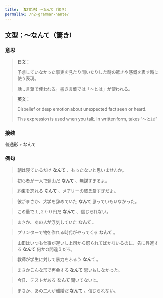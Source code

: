 ```yaml
---
title: 【N2文法】〜なんて（驚き）
permalink: /n2-grammar-nante/
---
```


## 文型：〜なんて（驚き）

### 意思

> **日文：**
> 
> 予想していなかった事実を見たり聞いたりした時の驚きや感慨を表す時に使う表現。
> 
> 話し言葉で使われる。書き言葉では「〜とは」が使われる。


> **英文：**
> 
> Disbelief or deep emotion about unexpected fact seen or heard.
> 
> This expression is used when you talk. In written form, takes “〜とは”


### 接续

普通形 + なんて

### 例句

> 朝は寝ているだけ **なんて** 、もったないと思いませんか。

> 初心者が一人で登山だ **なんて** 、無謀すぎるよ。

> 約束を忘れる **なんて** 、メアリーの彼氏酷すぎだよ。

> 彼がまさか、大学を辞めていた **なんて** 思っていもいなかった。

> この量で１,２００円だ **なんて** 、信じられない。

> まさか、あの人が浮気していた **なんて** 。

> プリンターで物を作れる時代がやってくる **なんて** 。

> 山田はいつも仕事が遅いし上司から怒られてばかりいるのに、先に昇進する **なんて** 何かの間違えだろ。

> 教師が学生に対して暴力をふるう **なんて** 。

> まさかこんな形で再会する **なんて** 思いもしなかった。

> 今日、テストがある **なんて** 聞いてないよ。

> まさか、あの二人が離婚だ **なんて** 。信じられない。


